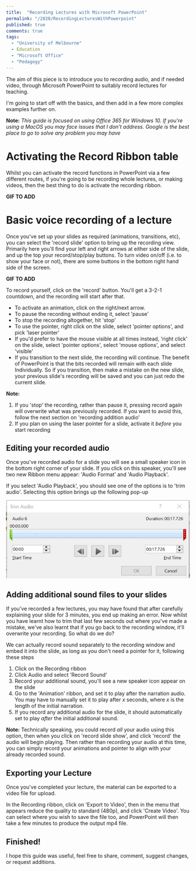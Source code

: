 ```yaml
---
title:  "Recording Lectures with Microsoft PowerPoint"
permalink: "/2020/RecordingLecturesWithPowerpoint"
published: true
comments: true
tags:
  - "University of Melbourne"
  - Education
  - "Microsoft Office"
  - "Pedagogy"
---
```


The aim of this piece is to introduce you to recording audio, and if needed video, through Microsoft PowerPoint to suitably record lectures for teaching.

I'm going to start off with the basics, and then add in a few more complex examples further on.


**Note:** _This guide is focused on using Office 365 for Windows 10. If you're using a MacOS you may face issues that I don't address. Google is the best place to go to solve any problem you may have_

# Activating the Record Ribbon table
Whilst you can activate the record functions in PowerPoint via a few different routes, if you're going to be recording whole lectures, or making videos, then the best thing to do is activate the recording ribbon.

**GIF TO ADD**

# Basic voice recording of a lecture
Once you've set up your slides as required (animations, transitions, etc), you can select the 'record slide' option to bring up the recording view. Primarily here you'll find your left and right arrows at either side of the slide, and up the top your record/stop/play buttons. To turn video on/off (i.e. to show your face or not), there are some buttons in the bottom right hand side of the screen.

**GIF TO ADD**

To record yourself, click on the 'record' button. You'll get a 3-2-1 countdown, and the recording will start after that.
+ To activate an animation, click on the right/next arrow.
+ To pause the recording without ending it, select 'pause'
+ To stop the recording altogether, hit 'stop'
+ To use the pointer, right click on the slide, select 'pointer options', and pick 'laser pointer'
+ If you'd prefer to have the mouse visible at all times instead, 'right click' on the slide, select 'pointer options', select 'mouse options', and select 'visible'
+ If you transition to the next slide, the recording will continue. The benefit of PowerPoint is that the bits recorded will remain with each slide Individually. So if you transition, then make a mistake on the new slide, your previous slide's recording will be saved and you can just redo the current slide.

**Note:**
1. If you 'stop' the recording, rather than pause it, pressing record again will overwrite what was previously recorded. If you want to avoid this, follow the next section on 'recording addition audio'
2. If you plan on using the laser pointer for a slide, activate it _before_ you start recording

## Editing your recorded audio
Once you've recorded audio for a slide you will see a small speaker icon in the bottom right corner of your slide. If you click on this speaker, you'll see two new Ribbon menu appear: 'Audio Format' and 'Audio Playback'.

If you select 'Audio Playback', you should see one of the options is to 'trim audio'. Selecting this option brings up the following pop-up

![Audio Trimming in PowerPoint](/images/PPT-AudioTrim.jpg)

## Adding additional sound files to your slides
If you've recorded a few lectures, you may have found that after carefully explaining your slide for 3 minutes, you end up making an error. Now whilst you have learnt how to trim that last few seconds out where you've made a mistake, we've also learnt that if you go back to the recording window, it'll overwrite your recording. So what do we do?

We can actually record sound separately to the recording window and embed it into the slide, as long as you don't need a pointer for it, following these steps

1. Click on the Recording ribbon
2. Click Audio and select 'Record Sound'
3. Record your additional sound, you'll see a new speaker icon appear on the slide
4. Go to the 'Animation' ribbon, and set it to play after the narration audio. You may have to manually set it to play after _x_ seconds, where _x_ is the length of the initial narration.
5. If you record any additional audio for the slide, it should automatically set to play _after_ the initial additional sound.

**Note:** Technically speaking, you could record _all_ your audio using this option, then when you click on 'record slide show', and click 'record' the audio will begin playing. Then rather than recording your audio at this time, you can simply record your animations and pointer to align with your already recorded sound.


## Exporting your Lecture
Once you've completed your lecture, the material can be exported to a video file for upload.

In the Recording ribbon, click on 'Export to Video', then in the menu that appears reduce the quality to standard (480p), and click 'Create Video'. You can select where you wish to save the file too, and PowerPoint will then take a few minutes to produce the output mp4 file.

## Finished!
I hope this guide was useful, feel free to share, comment, suggest changes, or request additions.
